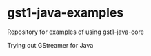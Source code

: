 # gst1-java-examples
Repository for examples of using gst1-java-core


Trying out GStreamer for Java
